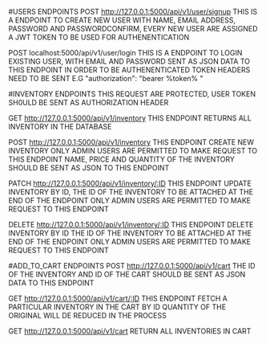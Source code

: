 #USERS ENDPOINTS
POST http://127.0.0.1:5000/api/v1/user/signup
THIS IS A ENDPOINT TO CREATE NEW USER WITH NAME, EMAIL ADDRESS, PASSWORD AND PASSWORDCONFIRM,
EVERY NEW USER ARE ASSIGNED A JWT TOKEN TO BE USED FOR AUTHENENTICATION 

POST localhost:5000/api/v1/user/login
THIS IS A ENDPOINT TO LOGIN EXISTING USER, WITH EMAIL AND PASSWORD SENT AS JSON DATA TO THIS ENDPOINT
IN ORDER TO BE AUTHENENTICATED TOKEN HEADERS NEED TO BE SENT E.G
 "authorization": "bearer %token% "

#INVENTORY ENDPOINTS
THIS REQUEST ARE PROTECTED, USER TOKEN SH0ULD BE SENT AS AUTHORIZATION HEADER

GET http://127.0.0.1:5000/api/v1/inventory
THIS ENDPOINT RETURNS ALL INVENTORY IN THE DATABASE

POST http://127.0.0.1:5000/api/v1/inventory
THIS ENDPOINT CREATE NEW INVENTORY
ONLY ADMIN USERS ARE PERMITTED TO MAKE REQUEST TO THIS ENDPOINT
NAME, PRICE AND QUANTITY OF THE INVENTORY SHOULD BE SENT AS JSON TO THIS ENDPOINT

PATCH http://127.0.0.1:5000/api/v1/inventory/:ID
THIS ENDPOINT UPDATE INVENTORY BY ID,
THE ID OF THE INVENTORY TO BE ATTACHED AT THE END OF THE ENDPOINT
ONLY ADMIN USERS ARE PERMITTED TO MAKE REQUEST TO THIS ENDPOINT

DELETE http://127.0.0.1:5000/api/v1/inventory/:ID
THIS ENDPOINT DELETE INVENTORY BY ID
THE ID OF THE INVENTORY TO BE ATTACHED AT THE END OF THE ENDPOINT
ONLY ADMIN USERS ARE PERMITTED TO MAKE REQUEST TO THIS ENDPOINT

#ADD_TO_CART ENDPOINTS
POST http://127.0.0.1:5000/api/v1/cart
THE ID OF THE INVENTORY AND ID OF THE CART SHOULD BE SENT AS JSON DATA TO THIS ENDPOINT

GET http://127.0.0.1:5000/api/v1/cart/:ID
THIS ENDPOINT FETCH A PARTICULAR INVENTORY IN THE CART BY ID
QUANTITY OF THE ORIGINAL WILL DE REDUCED IN THE PROCESS

GET http://127.0.0.1:5000/api/v1/cart
RETURN ALL INVENTORIES IN CART